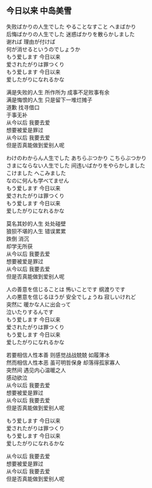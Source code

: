 ## 今日以来 中岛美雪

失败ばかりの人生でした やることなすこと へまばかり  
后悔ばかりの人生でした 迷惑ばかりを散らかしました  
谢れば 理由が付けば  
何が消せるというのでしょうか  
もう爱します 今日以来  
爱されたがりは罪つくり  
もう爱します 今日以来  
爱したがりになれるかな    


满是失败的人生 所作所为 成事不足败事有余  
满是悔恨的人生 只是留下一堆烂摊子  
道歉 找寻借口  
于事无补  
从今以后 我要去爱  
想要被爱是罪过  
从今以后 我要去爱  
但是否真能做到爱别人呢  

わけのわからん人生でした あちらぶつかり こちらぶつかり  
さまにならない人生でした 间违いばかりをやらかしました  
こけました へこみました  
なのに何んも学べてません  
もう爱します 今日以来  
爱されたがりは罪つくり  
もう爱します 今日以来  
爱したがりになれるかな  

莫名其妙的人生 处处碰壁  
狼狈不堪的人生 错误累累  
跌倒 消沉  
却学无所获  
从今以后 我要去爱  
想要被爱是罪过  
从今以后 我要去爱  
但是否真能做到爱别人呢  


人の善意を信じることは 怖いことです 纲渡りです  
人の悪意を信じるほうが 安全でしょうね 寂しいけれど  
突然に 暖かな人に出会って  
泣いたりするんです  
もう爱します 今日以来  
爱されたがりは罪つくり  
もう爱します 今日以来  
爱したがりになれるかな  

若要相信人性本善 则感觉战战兢兢 如履薄冰  
然而相信人性本恶 虽可明哲保身 却落得孤家寡人  
突然间 遇见内心温暖之人    
感动欲泣    
从今以后 我要去爱    
想要被爱是罪过    
从今以后 我要去爱    
但是否真能做到爱别人呢    

もう爱します 今日以来     
爱されたがりは罪つくり    
もう爱します 今日以来    
爱したがりになれるかな    

从今以后 我要去爱    
想要被爱是罪过    
从今以后 我要去爱    
但是否真能做到爱别人呢     
